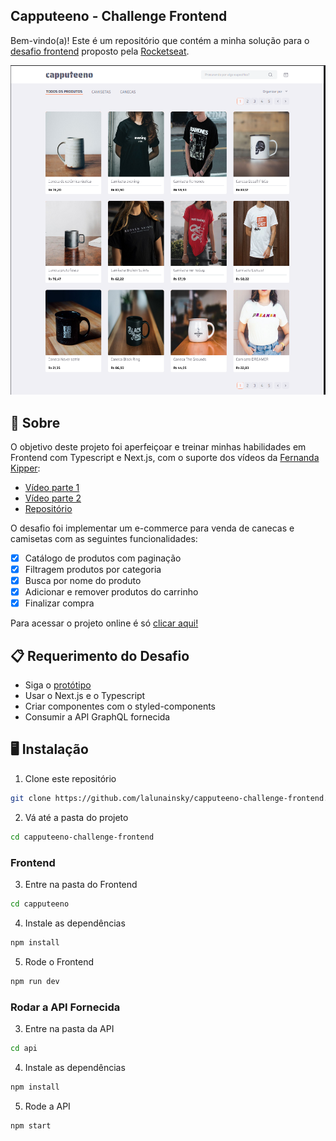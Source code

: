 
## Capputeeno - Challenge Frontend
Bem-vindo(a)! Este é um repositório que contém a minha solução para o [desafio frontend](https://github.com/Rocketseat/frontend-challenge) proposto pela [Rocketseat](https://github.com/Rocketseat).

![imagem](./.github/capputeeno-image.png)

## 🧠 Sobre
O objetivo deste projeto foi aperfeiçoar e treinar minhas habilidades em Frontend com Typescript e Next.js, com o suporte dos vídeos da [Fernanda Kipper](https://github.com/Fernanda-Kipper):
 - [Vídeo parte 1](https://youtu.be/fF-UWgeiELc)
 - [Vídeo parte 2](https://youtu.be/I_thj22FsrE)
 - [Repositório](https://github.com/Fernanda-Kipper/challenge-frontend/)

O desafio foi implementar um e-commerce para venda de canecas e camisetas com as seguintes funcionalidades:
 - [x] Catálogo de produtos com paginação
 - [x] Filtragem produtos por categoria
 - [x] Busca por nome do produto
 - [x] Adicionar e remover produtos do carrinho
 - [x] Finalizar compra

Para acessar o projeto online é só [clicar aqui!](https://capputeeno.lalunainsky.com/)

## 📋 Requerimento do Desafio
 - Siga o [protótipo](https://github.com/Rocketseat/frontend-challenge)
 - Usar o Next.js e o Typescript
 - Criar componentes com o styled-components
 - Consumir a API GraphQL fornecida

## 🖥️ Instalação
1. Clone este repositório
```bash
git clone https://github.com/lalunainsky/capputeeno-challenge-frontend.git
```

2. Vá até a pasta do projeto
```bash
cd capputeeno-challenge-frontend
```

### Frontend
3. Entre na pasta do Frontend
```bash
cd capputeeno
```

4. Instale as dependências
```bash
npm install
```

5. Rode o Frontend
```bash
npm run dev
```

### Rodar a API Fornecida
3. Entre na pasta da API
```bash
cd api
```

4. Instale as dependências
```bash
npm install
```

5. Rode a API
```bash
npm start
```